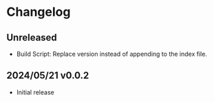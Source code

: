 # Changelog

## Unreleased
- Build Script: Replace version instead of appending to the index file.


## 2024/05/21 v0.0.2
- Initial release

